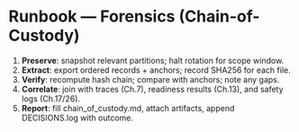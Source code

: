 # Runbook — Forensics (Chain-of-Custody)
1) **Preserve**: snapshot relevant partitions; halt rotation for scope window.
2) **Extract**: export ordered records + anchors; record SHA256 for each file.
3) **Verify**: recompute hash chain; compare with anchors; note any gaps.
4) **Correlate**: join with traces (Ch.7), readiness results (Ch.13), and safety logs (Ch.17/26).
5) **Report**: fill chain_of_custody.md, attach artifacts, append DECISIONS.log with outcome.
